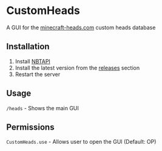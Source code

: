 # CustomHeads
A GUI for the [minecraft-heads.com](https://minecraft-heads.com) custom heads database

## Installation
1. Install [NBTAPI](https://www.spigotmc.org/resources/nbt-api.7939/)
2. Install the latest version from the [releases](https://github.com/lleyton/CustomHeads/releases) section
3. Restart the server

## Usage
`/heads` - Shows the main GUI

## Permissions
`CustomHeads.use` - Allows user to open the GUI (Default: OP)
